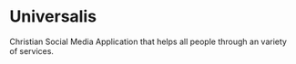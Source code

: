 # Universalis
Christian Social Media Application that helps all people through an variety of services.
